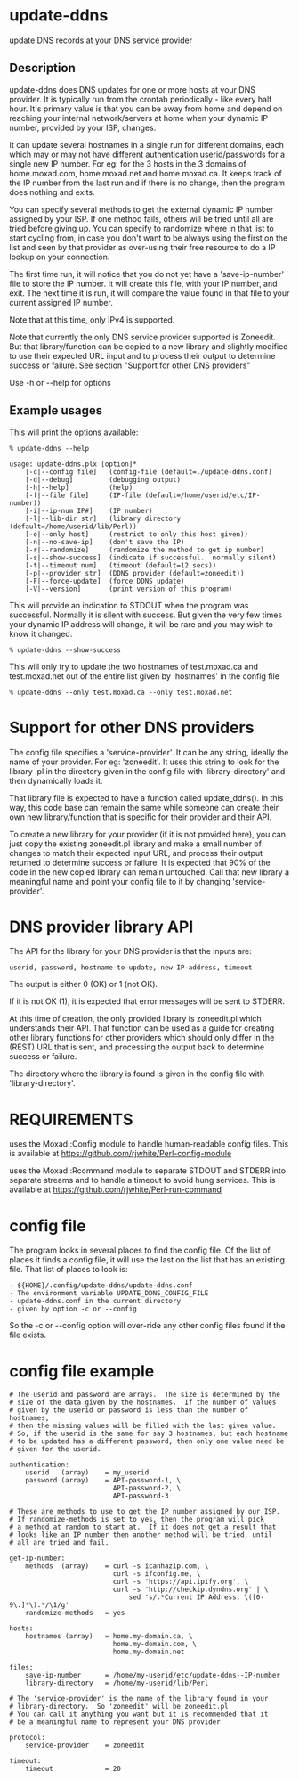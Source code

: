 # update-ddns
update DNS records at your DNS service provider

## Description

update-ddns does DNS updates for one or more hosts at your DNS provider.
It is typically run from the crontab periodically - like every half hour.
It's primary value is that you can be away from home and depend on
reaching your internal network/servers at home when your dynamic IP
number, provided by your ISP, changes.

It can update several hostnames in a single run for different domains,
each which may or may not have different authentication userid/passwords
for a single new IP number.  For eg: for the 3 hosts in the 3 domains
of home.moxad.com, home.moxad.net and home.moxad.ca.  It keeps track
of the IP number from the last run and if there is no change, then the
program does nothing and exits.

You can specify several methods to get the external dynamic IP number
assigned by your ISP.  If one method fails, others will be tried until all
are tried before giving up.  You can specify to randomize where in that
list to start cycling from, in case you don't want to be always using
the first on the list and seen by that provider as over-using their free
resource to do a IP lookup on your connection.

The first time run, it will notice that you do not yet have a
'save-ip-number' file to store the IP number.  It will create this file,
with your IP number, and exit.  The next time it is run, it will compare
the value found in that file to your current assigned IP number.

Note that at this time, only IPv4 is supported.

Note that currently the only DNS service provider supported is Zoneedit.
But that library/function can be copied to a new library and slightly
modified to use their expected URL input and to process their output
to determine success or failure.  See section "Support for other DNS providers"

Use -h or --help for options

## Example usages
This will print the options available:

    % update-ddns --help

    usage: update-ddns.plx [option]*
        [-c|--config file]   (config-file (default=./update-ddns.conf)
        [-d|--debug]         (debugging output)
        [-h|--help]          (help)
        [-f|--file file]     (IP-file (default=/home/userid/etc/IP-number))
        [-i|--ip-num IP#]    (IP number)
        [-l|--lib-dir str]   (library directory (default=/home/userid/lib/Perl))
        [-o|--only host]     (restrict to only this host given))
        [-n|--no-save-ip]    (don't save the IP)
        [-r|--randomize]     (randomize the method to get ip number)
        [-s|--show-success]  (indicate if successful.  normally silent)
        [-t|--timeout num]   (timeout (default=12 secs))
        [-p|--provider str]  (DDNS provider (default=zoneedit))
        [-F|--force-update]  (force DDNS update)
        [-V|--version]       (print version of this program)

This will provide an indication to STDOUT when the program was successful.
Normally it is silent with success.  But given the very few times your dynamic
IP address will change, it will be rare and you may wish to know it changed.

    % update-ddns --show-success

This will only try to update the two hostnames of test.moxad.ca and test.moxad.net
out of the entire list given by 'hostnames' in the config file

    % update-ddns --only test.moxad.ca --only test.moxad.net

# Support for other DNS providers
The config file specifies a 'service-provider'. It can be any string,
ideally the name of your provider. For eg: 'zoneedit'. It uses this string
to look for the library <string>.pl in the directory given in the config
file with 'library-directory' and then dynamically loads it.

That library file is expected to have a function called update_ddns(). In
this way, this code base can remain the same while someone can create
their own new library/function that is specific for their provider and
their API.

To create a new library for your provider (if it is not provided here),
you can just copy the existing zoneedit.pl library and make a small number
of changes to match their expected input URL, and process their output
returned to determine success or failure. It is expected that 90% of the
code in the new copied library can remain untouched. Call that new library
a meaningful name and point your config file to it by changing
'service-provider'.

# DNS provider library API

The API for the library for your DNS provider is that the inputs are:

    userid, password, hostname-to-update, new-IP-address, timeout

The output is either 0 (OK) or 1 (not OK).

If it is not OK (1), it is expected that error messages will be sent to
STDERR.

At this time of creation, the only provided library is zoneedit.pl which
understands their API. That function can be used as a guide for creating
other library functions for other providers which should only differ in
the (REST) URL that is sent, and processing the output back to determine
success or failure.

The directory where the library is found is given in the config file with
'library-directory'.

# REQUIREMENTS
uses the Moxad::Config module to handle human-readable config files. This
is available at https://github.com/rjwhite/Perl-config-module

uses the Moxad::Rcommand module to separate STDOUT and STDERR into separate
streams and to handle a timeout to avoid hung services. This is available
at https://github.com/rjwhite/Perl-run-command

# config file
The program looks in several places to find the config file. Of the list
of places it finds a config file, it will use the last on the list that
has an existing file. That list of places to look is:

    - ${HOME}/.config/update-ddns/update-ddns.conf
    - The environment variable UPDATE_DDNS_CONFIG_FILE
    - update-ddns.conf in the current directory
    - given by option -c or --config

So the -c or --config option will over-ride any other config files found
if the file exists.

# config file example

    # The userid and password are arrays.  The size is determined by the
    # size of the data given by the hostnames.  If the number of values
    # given by the userid or password is less than the number of hostnames,
    # then the missing values will be filled with the last given value.
    # So, if the userid is the same for say 3 hostnames, but each hostname
    # to be updated has a different password, then only one value need be
    # given for the userid.

    authentication:
        userid   (array)    = my_userid
        password (array)    = API-password-1, \
                              API-password-2, \
                              API-password-3

    # These are methods to use to get the IP number assigned by our ISP.
    # If randomize-methods is set to yes, then the program will pick
    # a method at random to start at.  If it does not get a result that
    # looks like an IP number then another method will be tried, until
    # all are tried and fail.

    get-ip-number:
        methods  (array)    = curl -s icanhazip.com, \
                              curl -s ifconfig.me, \
                              curl -s 'https://api.ipify.org', \
                              curl -s 'http://checkip.dyndns.org' | \
                                  sed 's/.*Current IP Address: \([0-9\.]*\).*/\1/g'
        randomize-methods   = yes

    hosts:
        hostnames (array)   = home.my-domain.ca, \
                              home.my-domain.com, \
                              home.my-domain.net

    files:
        save-ip-number      = /home/my-userid/etc/update-ddns--IP-number
        library-directory   = /home/my-userid/lib/Perl

    # The 'service-provider' is the name of the library found in your
    # library-directory.  So 'zoneedit' will be zoneedit.pl
    # You can call it anything you want but it is recommended that it
    # be a meaningful name to represent your DNS provider

    protocol:
        service-provider    = zoneedit

    timeout:
        timeout             = 20
